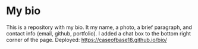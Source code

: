 # My bio

This is a repository with my bio. It my name, a photo, a brief paragraph, and contact info (email, github, portfolio).  I added a chat box to the bottom right corner of the page.
Deployed: https://caseofbase18.github.io/bio/